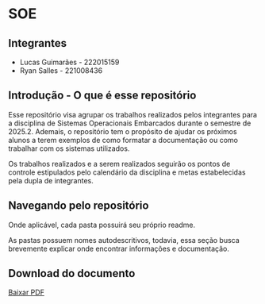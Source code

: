 # SOE

## Integrantes

- Lucas Guimarães - 222015159
- Ryan Salles - 221008436

## Introdução - O que é esse repositório

Esse repositório visa agrupar os trabalhos realizados pelos integrantes para 
a disciplina de Sistemas Operacionais Embarcados durante o semestre de 2025.2.
Ademais, o repositório tem o propósito de ajudar os próximos alunos a terem 
exemplos de como formatar a documentação ou como trabalhar com os sistemas
utilizados.

Os trabalhos realizados e a serem realizados seguirão os pontos de controle 
estipulados pelo calendário da disciplina e metas estabelecidas pela dupla de
integrantes.

## Navegando pelo repositório

Onde aplicável, cada pasta possuirá seu próprio readme.

As pastas possuem nomes autodescritivos, todavia, essa seção busca 
brevemente explicar onde encontrar informações e documentação.

## Download do documento

[Baixar PDF](https://github.com/lcsgborges/Trabalho-SOE-2025.2/tree/main/docs/relatorio_pc1.pdf)

<!--EXPANDIR CONFORME TRABALHOS REALIZADOS-->
